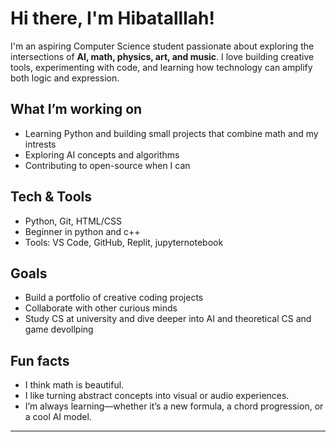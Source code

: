 # Hi there, I'm Hibatalllah!

I'm an aspiring Computer Science student passionate about exploring the intersections of **AI, math, physics, art, and music**. I love building creative tools, experimenting with code, and learning how technology can amplify both logic and expression.

## What I’m working on
- Learning Python and building small projects that combine math and my intrests 
- Exploring AI concepts and algorithms
- Contributing to open-source when I can

## Tech & Tools
- Python, Git, HTML/CSS
- Beginner in python and c++
- Tools: VS Code, GitHub, Replit, jupyternotebook

## Goals
- Build a portfolio of creative coding projects
- Collaborate with other curious minds
- Study CS at university and dive deeper into AI and theoretical CS and game devollping

## Fun facts
- I think math is beautiful.
- I like turning abstract concepts into visual or audio experiences.
- I’m always learning—whether it’s a new formula, a chord progression, or a cool AI model.

---


